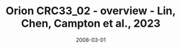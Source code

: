 ---
title: Orion CRC33_02 - overview - Lin, Chen, Campton et al., 2023
image: https://labsyspharm.github.io/orion-crc/minerva/P37_S76_02-CRC33_02/thumbnail.jpg
date: '2008-03-01'
minerva_link: https://labsyspharm.github.io/orion-crc/minerva/P37_S76_02-CRC33_02/index.html
info_link: null
show_page_link: false
tags:
    - overview-crc
---